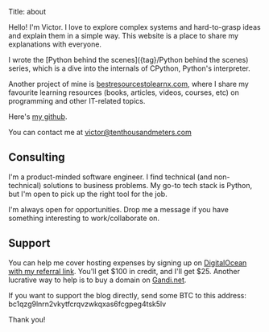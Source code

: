 Title: about

<div class="badge-base LI-profile-badge linkedin-card" data-locale="ru_RU" data-size="medium" data-theme="light" data-type="VERTICAL" data-vanity="victor-skvortsov-a4a429137" data-version="v1"><a class="badge-base__link LI-simple-link" href="https://ru.linkedin.com/in/victor-skvortsov-a4a429137?trk=profile-badge"></a></div>

Hello! I'm Victor. I love to explore complex systems and hard-to-grasp ideas and explain them in a simple way. This website is a place to share my explanations with everyone.

I wrote the [Python behind the scenes]({tag}/Python behind the scenes) series, which is a dive into the internals of CPython, Python's interpreter.

Another project of mine is [bestresourcestolearnx.com](https://bestresourcestolearnx.com/), where I share my favourite learning resources (books, articles, videos, courses, etc) on programming and other IT-related topics.

Here's [my github](https://github.com/r4victor).

You can contact me at victor@tenthousandmeters.com

## Consulting

I'm a product-minded software engineer. I find technical (and non-technical) solutions to business problems. My go-to tech stack is Python, but I'm open to pick up the right tool for the job.

I'm always open for opportunities. Drop me a message if you have something interesting to work/collaborate on.

## Support

You can help me cover hosting expenses by signing up on [DigitalOcean with my referral link](https://m.do.co/c/fb3a14e82e13). You'll get $100 in credit, and I'll get $25. Another lucrative way to help is to buy a domain on [Gandi.net](https://gandi.link/f/ccc431ff).

If you want to support the blog directly, send some BTC to this address: bc1qzg9lnrn2vkytfcrqvzwkqxas6fcgpeg4tsk5lv

Thank you!
